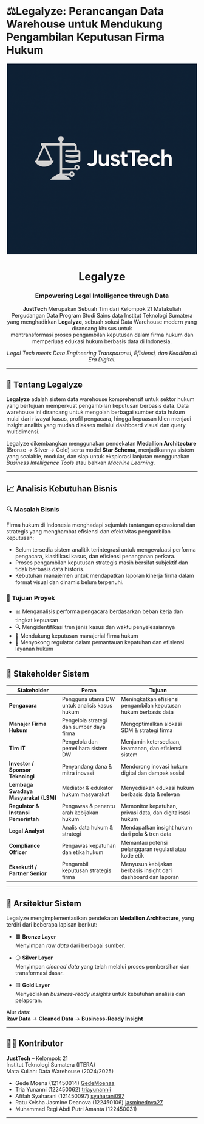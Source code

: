 # ⚖️Legalyze: Perancangan Data Warehouse untuk Mendukung Pengambilan Keputusan Firma Hukum

<p align="center">
  <img src= "gambar/JustTeach_Logo.png" alt="JustTeach Logo" width="500">
</p>

<h1 align="center">Legalyze</h1>
<h3 align="center">Empowering Legal Intelligence through Data</h3>

<p align="center">
  <strong>JustTech</strong> Merupakan Sebuah Tim dari Kelompok 21 Matakuliah Pergudangan Data Program Studi Sains data Institut Teknologi Sumatera yang menghadirkan <strong>Legalyze</strong>, sebuah solusi Data Warehouse modern yang dirancang khusus untuk <br/>
  mentransformasi proses pengambilan keputusan dalam firma hukum dan memperluas edukasi hukum berbasis data di Indonesia.
</p>

<p align="center">
  <em>Legal Tech meets Data Engineering Transparansi, Efisiensi, dan Keadilan di Era Digital.</em>
</p>

---

## 📘 Tentang Legalyze

**Legalyze** adalah sistem data warehouse komprehensif untuk sektor hukum yang bertujuan memperkuat pengambilan keputusan berbasis data. Data warehouse ini dirancang untuk mengolah berbagai sumber data hukum mulai dari riwayat kasus, profil pengacara, hingga kepuasan klien menjadi insight analitis yang mudah diakses melalui dashboard visual dan query multidimensi.

Legalyze dikembangkan menggunakan pendekatan **Medallion Architecture** (Bronze → Silver → Gold) serta model **Star Schema**, menjadikannya sistem yang scalable, modular, dan siap untuk eksplorasi lanjutan menggunakan *Business Intelligence Tools* atau bahkan *Machine Learning*.

---

## 📈 Analisis Kebutuhan Bisnis

### 🔍 Masalah Bisnis
Firma hukum di Indonesia menghadapi sejumlah tantangan operasional dan strategis yang menghambat efisiensi dan efektivitas pengambilan keputusan:

- Belum tersedia sistem analitik terintegrasi untuk mengevaluasi performa pengacara, klasifikasi kasus, dan efisiensi penanganan perkara.
- Proses pengambilan keputusan strategis masih bersifat subjektif dan tidak berbasis data historis.
- Kebutuhan manajemen untuk mendapatkan laporan kinerja firma dalam format visual dan dinamis belum terpenuhi.


### 🎯 Tujuan Proyek

- 📊 Menganalisis performa pengacara berdasarkan beban kerja dan tingkat kepuasan
- 🔍 Mengidentifikasi tren jenis kasus dan waktu penyelesaiannya
- 💼 Mendukung keputusan manajerial firma hukum 
- 🧭 Menyokong regulator dalam pemantauan kepatuhan dan efisiensi layanan hukum

---

## 👥 Stakeholder Sistem

| Stakeholder                          | Peran                                         | Tujuan                                                                 |
|--------------------------------------|-----------------------------------------------|------------------------------------------------------------------------|
| **Pengacara**                        | Pengguna utama DW untuk analisis kasus hukum  | Meningkatkan efisiensi pengambilan keputusan hukum berbasis data      |
| **Manajer Firma Hukum**              | Pengelola strategi dan sumber daya firma      | Mengoptimalkan alokasi SDM & strategi firma                           |
| **Tim IT**                           | Pengelola dan pemelihara sistem DW            | Menjamin ketersediaan, keamanan, dan efisiensi sistem                 |
| **Investor / Sponsor Teknologi**     | Penyandang dana & mitra inovasi               | Mendorong inovasi hukum digital dan dampak sosial                     |
| **Lembaga Swadaya Masyarakat (LSM)**| Mediator & edukator hukum masyarakat          | Menyediakan edukasi hukum berbasis data & relevan                     |
| **Regulator & Instansi Pemerintah** | Pengawas & penentu arah kebijakan hukum       | Memonitor kepatuhan, privasi data, dan digitalisasi hukum             |
| **Legal Analyst**                    | Analis data hukum & strategi                  | Mendapatkan insight hukum dari pola & tren data                       |
| **Compliance Officer**              | Pengawas kepatuhan dan etika hukum            | Memantau potensi pelanggaran regulasi atau kode etik                  |
| **Eksekutif / Partner Senior**       | Pengambil keputusan strategis firma           | Menyusun kebijakan berbasis insight dari dashboard dan laporan        |


---

## 🧱 Arsitektur Sistem

Legalyze mengimplementasikan pendekatan **Medallion Architecture**, yang terdiri dari beberapa lapisan berikut:

- 🟫 **Bronze Layer**  
  Menyimpan *raw data* dari berbagai sumber.

- ⚪ **Silver Layer**  
  Menyimpan *cleaned data* yang telah melalui proses pembersihan dan transformasi dasar.

- 🟨 **Gold Layer**  
  Menyediakan *business-ready insights* untuk kebutuhan analisis dan pelaporan.

Alur data:  
**Raw Data** → **Cleaned Data** → **Business-Ready Insight**

---

## 👨‍💻 Kontributor

**JustTech** – Kelompok 21  
Institut Teknologi Sumatera (ITERA)  
Mata Kuliah: Data Warehouse (2024/2025)

- Gede Moena (121450014) [GedeMoenaa](https://github.com/GedeMoenaa)
- Tria Yunanni (122450062) [triayunannii](https://github.com/triayunannii)
- Afifah Syaharani (121450097) [syaharani097](https://github.com/syaharani097)
- Ratu Keisha Jasmine Deanova (122450106) [jasminednva27](https://github.com/jasminednva27)
- Muhammad Regi Abdi Putri Amanta (122450031)

---


